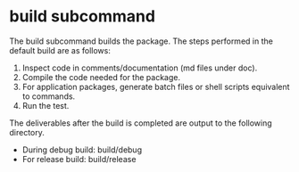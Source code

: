 # build subcommand

The build subcommand builds the package.
The steps performed in the default build are as follows:

1. Inspect code in comments/documentation (md files under doc).
2. Compile the code needed for the package.
3. For application packages, generate batch files or shell scripts equivalent to commands.
4. Run the test.

The deliverables after the build is completed are output to the following directory.

* During debug build: build/debug
* For release build: build/release